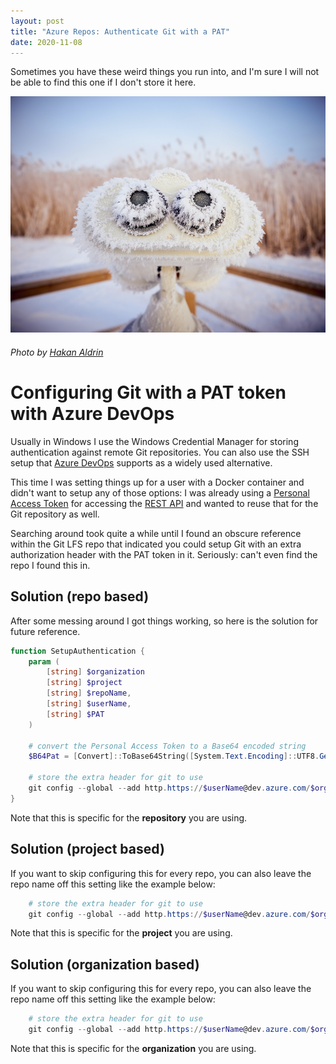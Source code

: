 ```yaml
---
layout: post
title: "Azure Repos: Authenticate Git with a PAT"
date: 2020-11-08
---
```


Sometimes you have these weird things you run into, and I'm sure I will not be able to find this one if I don't store it here.

![Image of frozen binoculars](/images/20201108/hakan-aldrin-NSnXEpIl6xs-unsplash.jpg)
###### Photo by <a href="https://unsplash.com/@greystoke?utm_source=unsplash&amp;utm_medium=referral&amp;utm_content=creditCopyText">Hakan Aldrin</a>

# Configuring Git with a PAT token with Azure DevOps
Usually in Windows I use the Windows Credential Manager for storing authentication against remote Git repositories. You can also use the SSH setup that [Azure DevOps](https://dev.azure.com?WT.mc_id=DOP-MVP-5003719) supports as a widely used alternative. 

This time I was setting things up for a user with a Docker container and didn't want to setup any of those options: I was already using a [Personal Access Token](https://docs.microsoft.com/en-us/azure/devops/organizations/accounts/use-personal-access-tokens-to-authenticate?view=azure-devops?WT.mc_id=DOP-MVP-5003719) for accessing the [REST API](https://docs.microsoft.com/en-us/rest/api/azure/devops/?WT.mc_id=DOP-MVP-5003719) and wanted to reuse that for the Git repository as well.

Searching around took quite a while until I found an obscure reference within the Git LFS repo that indicated you could setup Git with an extra authorization header with the PAT token in it. Seriously: can't even find the repo I found this in.

## Solution (repo based)
After some messing around I got things working, so here is the solution for future reference.

``` powershell
function SetupAuthentication {
    param (
        [string] $organization
        [string] $project
        [string] $repoName,
        [string] $userName,
        [string] $PAT        
    )

    # convert the Personal Access Token to a Base64 encoded string
    $B64Pat = [Convert]::ToBase64String([System.Text.Encoding]::UTF8.GetBytes(":$PAT"))

    # store the extra header for git to use
    git config --global --add http.https://$userName@dev.azure.com/$organization/$project/_git/$repoName.extraHeader "AUTHORIZATION: Basic $B64Pat"
}
```

Note that this is specific for the **repository** you are using.

## Solution (project based)
If you want to skip configuring this for every repo, you can also leave the repo name off this setting like the example below:

``` powershell
    # store the extra header for git to use
    git config --global --add http.https://$userName@dev.azure.com/$organization/$project/_git/.extraHeader "AUTHORIZATION: Basic $B64Pat"
```
Note that this is specific for the **project** you are using.

## Solution (organization based)
If you want to skip configuring this for every repo, you can also leave the repo name off this setting like the example below:

``` powershell
    # store the extra header for git to use
    git config --global --add http.https://$userName@dev.azure.com/$organization/_git/.extraHeader "AUTHORIZATION: Basic $B64Pat"
```
Note that this is specific for the **organization** you are using.